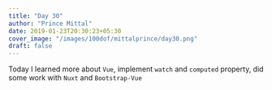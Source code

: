 ```yaml
---
title: "Day 30"
author: "Prince Mittal"
date: 2019-01-23T20:30:23+05:30
cover_image: "/images/100dof/mittalprince/day30.png"
draft: false
---
```


Today I learned more about `Vue`, implement `watch` and `computed` property, did some work with `Nuxt` and `Bootstrap-Vue` 